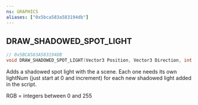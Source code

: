 ```yaml
---
ns: GRAPHICS
aliases: ["0x5bca583a583194db"]
---
```

## DRAW_SHADOWED_SPOT_LIGHT

```c
// 0x5BCA583A583194DB
void DRAW_SHADOWED_SPOT_LIGHT(Vector3 Position, Vector3 Direction, int R, int G, int B, float Falloff, float Intensity, float InnerAngle, float OuterAngle, float Exp, int lightNum);
```

Adds a shadowed spot light with the a scene. Each one needs its own lightNum (just start at 0 and increment) for each new shadowed light added in the script.

RGB = integers between 0 and 255

